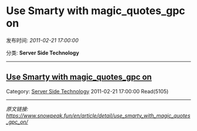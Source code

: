 # Use Smarty with magic_quotes_gpc on

发布时间: *2011-02-21 17:00:00*

分类: __Server Side Technology__

---------

## [Use Smarty with magic_quotes_gpc on](/en/article/detail/use_smarty_with_magic_quotes_gpc_on/)

Category: [Server Side Technology](/en/article/category/server_side_technology/) 2011-02-21 17:00:00 Read(5105)


---
*原文链接: https://www.snowpeak.fun/en/article/detail/use_smarty_with_magic_quotes_gpc_on/*

